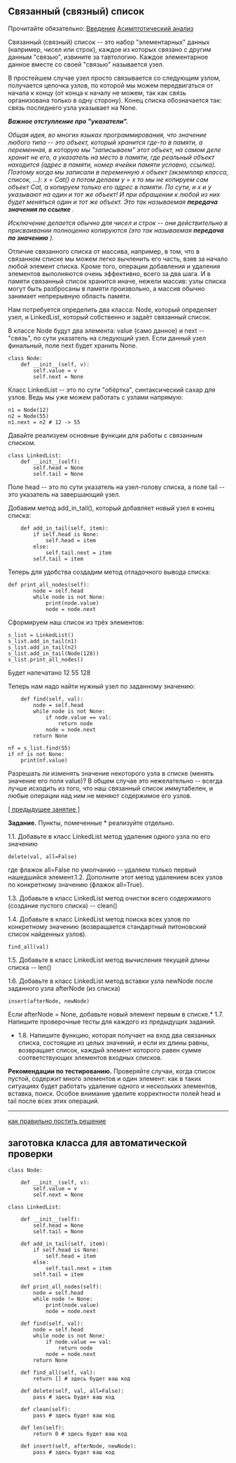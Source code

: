## Связанный (связный) список

Прочитайте обязательно:
[Введение](https://skillsmart.ru/algo/)
[Асимптотический анализ](https://skillsmart.ru/algo/py-kf32y/b433831a33c.html)

Связанный (связный) список -- это набор "элементарных" данных (например, чисел или строк), каждое из которых связано с другим данным "связью", извините за тавтологию. Каждое элементарное данное вместе со своей "связью" называется узел.

В простейшем случае узел просто связывается со следующим узлом, получается цепочка узлов, по которой мы можем передвигаться от начала к концу (от конца к началу не можем, так как связь организована только в одну сторону). Конец списка обозначается так: связь последнего узла указывает на None.

***Важное отступление про "указатели".***

*Общая идея, во многих языках программирования, что значение любого типа -- это объект, который хранится где-то в памяти, а переменная, в которую мы "записываем" этот объект, на самом деле хранит не его, а указатель на место в памяти, где реальный объект находится (адрес в памяти, номер ячейки памяти условно, ссылка). Поэтому когда мы записали в переменную x объект (экземпляр класса, список, ...):
x = Cat()
а потом делаем
y = x
то мы не копируем сам объект Cat, а копируем только его адрес в памяти. По сути, и x и y указывают на один и тот же объект! И при обращении к любой из них будет меняться один и тот же объект. Это так называемая  **передача значения по ссылке** .*

*Исключение делается обычно для чисел и строк -- они действительно в присваивании полноценно копируются (это так называемая  **передача по значению** ).*

Отличие связанного списка от массива, например, в том, что в связанном списке мы можем легко вычленить его часть, взяв за начало любой элемент списка. Кроме того, операции добавления и удаления элементов выполняются очень эффективно, всего за два шага. И в памяти связанный список хранится иначе, нежели массив: узлы списка могут быть разбросаны в памяти произвольно, а массив обычно занимает непрерывную область памяти.

Нам потребуется определить два класса: Node, который определяет узел, и LinkedList, который собственно и задаёт связанный список.

В классе Node будут два элемента: value (само данное) и next -- "связь", по сути указатель на следующий узел. Если данный узел финальный, поле next будет хранить None.

```
class Node:
    def __init__(self, v):
        self.value = v
        self.next = None
```

Класс LinkedList -- это по сути "обёртка", синтаксический сахар для узлов. Ведь мы уже можем работать с узлами напрямую:

```
n1 = Node(12)
n2 = Node(55)
n1.next = n2 # 12 -> 55
```

Давайте реализуем основные функции для работы с связанным списком.

```
class LinkedList:  
    def __init__(self):
        self.head = None
        self.tail = None
```

Поле head -- это по сути указатель на узел-голову списка, а поле tail -- это указатель на завершающий узел.

Добавим метод add_in_tail(), который добавляет новый узел в конец списка:

```
    def add_in_tail(self, item):
        if self.head is None:
            self.head = item
        else:
            self.tail.next = item
        self.tail = item
```

Теперь для удобства создадим метод отладочного вывода списка:

```
def print_all_nodes(self):
        node = self.head
        while node is not None:
            print(node.value)
            node = node.next
```

Сформируем наш список из трёх элементов:

```
s_list = LinkedList()
s_list.add_in_tail(n1)
s_list.add_in_tail(n2)
s_list.add_in_tail(Node(128))
s_list.print_all_nodes()
```

Будет напечатано 12 55 128

Теперь нам надо найти нужный узел по заданному значению:

```
    def find(self, val):
        node = self.head
        while node is not None:
            if node.value == val:
                return node
            node = node.next
        return None
```

```
nf = s_list.find(55)
if nf is not None:
    print(nf.value)
```

Разрешать ли изменять значение некоторого узла в списке (менять значение его поля value)? В общем случае это нежелательно -- всегда лучше исходить из того, что наш связанный список иммутабелен, и любые операции над ним не меняют содержимое его узлов.

[[ предыдущее занятие ]](https://skillsmart.ru/algo/py-kf32y/b433831a33c.html)

**Задание.**
Пункты, помеченные * реализуйте отдельно.

1.1. Добавьте в класс LinkedList метод удаления одного узла по его значению

```
delete(val, all=False)
```

где флажок all=False по умолчанию -- удаляем только первый нашедшийся элемент.1.2. Дополните этот метод удалением всех узлов по конкретному значению (флажок all=True).

1.3. Добавьте в класс LinkedList метод очистки всего содержимого (создание пустого списка) -- clean()

1.4. Добавьте в класс LinkedList метод поиска всех узлов по конкретному значению (возвращается стандартный питоновский список найденных узлов).

```
find_all(val)
```

1.5. Добавьте в класс LinkedList метод вычисления текущей длины списка -- len()

1.6. Добавьте в класс LinkedList метод вставки узла newNode после заданного узла afterNode (из списка)

```
insert(afterNode, newNode)
```

Если afterNode = None, добавьте новый элемент первым в списке.* 1.7. Напишите проверочные тесты для каждого из предыдущих заданий.

* 1.8. Напишите функцию, которая получает на вход два связанных списка, состоящие из целых значений, и если их длины равны, возвращает список, каждый элемент которого равен сумме соответствующих элементов входных списков.

**Рекомендации по тестированию.**
Проверяйте случаи, когда список пустой, содержит много элементов и один элемент: как в таких ситуациях будет работать удаление одного и нескольких элементов, вставка, поиск. Особое внимание уделите корректности полей head и tail после всех этих операций.

---

[как правильно постить решение](http://skillsmart.ru/algo/15-121-cm/github.html)

## заготовка класса для автоматической проверки

```
class Node:

    def __init__(self, v):
        self.value = v
        self.next = None

class LinkedList:

    def __init__(self):
        self.head = None
        self.tail = None

    def add_in_tail(self, item):
        if self.head is None:
            self.head = item
        else:
            self.tail.next = item
        self.tail = item

    def print_all_nodes(self):
        node = self.head
        while node != None:
            print(node.value)
            node = node.next

    def find(self, val):
        node = self.head
        while node is not None:
            if node.value == val:
                return node
            node = node.next
        return None

    def find_all(self, val):
        return [] # здесь будет ваш код

    def delete(self, val, all=False):
        pass # здесь будет ваш код

    def clean(self):
        pass # здесь будет ваш код

    def len(self):
        return 0 # здесь будет ваш код

    def insert(self, afterNode, newNode):
        pass # здесь будет ваш код
```
